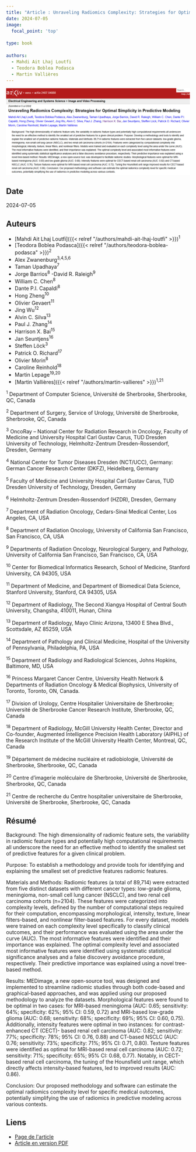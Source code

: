 ```yaml
---
title: "Article : Unraveling Radiomics Complexity: Strategies for Optimal Simplicity in Predictive Modeling"
date: 2024-07-05
image:
  focal_point: 'top'

type: book

authors:
  - Mahdi Ait Lhaj Loutfi
  - Teodora Boblea Podasca
  - Martin Vallières
---
```


![arXiv](featured.png)

## Date

2024-07-05

## Auteurs

  - [Mahdi Ait Lhaj Loutfi]({{< relref "/authors/mahdi-ait-lhaj-loutfi" >}})<sup>1</sup>
  - [Teodora Boblea Podasca]({{< relref "/authors/teodora-boblea-podasca" >}})<sup>2</sup>
  - Alex Zwanenburg<sup>3,4,5,6</sup>
  - Taman Upadhaya<sup>7</sup>
  - Jorge Barrios<sup>8</sup>
  -David R. Raleigh<sup>9</sup>
  - William C. Chen<sup>8</sup>
  - Dante P.I. Capaldi<sup>8</sup>
  - Hong Zheng<sup>10</sup>
  - Olivier Gevaert<sup>11</sup>
  - Jing Wu<sup>12</sup>
  - Alvin C. Silva<sup>13</sup>
  - Paul J. Zhang<sup>14</sup>
  - Harrison X. Bai<sup>15</sup>
  - Jan Seuntjens<sup>16</sup>
  - Steffen Löck<sup>3</sup>
  - Patrick O. Richard<sup>17</sup>
  - Olivier Morin<sup>8</sup>
  - Caroline Reinhold<sup>18</sup>
  - Martin Lepage<sup>19,20</sup>
  - [Martin Vallières]({{< relref "/authors/martin-vallieres" >}})<sup>1,21</sup>


<sup>1</sup> Department of Computer Science, Université de Sherbrooke, Sherbrooke, QC, Canada

<sup>2</sup> Department of Surgery, Service of Urology, Université de Sherbrooke, Sherbrooke, QC, Canada

<sup>3</sup> OncoRay – National Center for Radiation Research in Oncology, Faculty of Medicine and University Hospital Carl Gustav Carus, TUD Dresden University of Technology, Helmholtz-Zentrum Dresden-Rossendorf, Dresden, Germany

<sup>4</sup> National Center for Tumor Diseases Dresden (NCT/UCC), Germany: German Cancer Research Center (DKFZ), Heidelberg, Germany

<sup>5</sup> Faculty of Medicine and University Hospital Carl Gustav Carus, TUD Dresden University of Technology, Dresden, Germany

<sup>6</sup> Helmholtz-Zentrum Dresden-Rossendorf (HZDR), Dresden, Germany

<sup>7</sup> Department of Radiation Oncology, Cedars-Sinai Medical Center, Los Angeles, CA, USA

<sup>8</sup> Department of Radiation Oncology, University of California San Francisco, San Francisco, CA, USA

<sup>9</sup> Departments of Radiation Oncology, Neurological Surgery, and Pathology, University of California San Francisco, San Francisco, CA, USA

<sup>10</sup> Center for Biomedical Informatics Research, School of Medicine, Stanford University, CA 94305, USA

<sup>11</sup> Department of Medicine, and Department of Biomedical Data Science, Stanford University, Stanford, CA 94305, USA

<sup>12</sup> Department of Radiology, The Second Xiangya Hospital of Central South University, Changsha, 410011, Hunan, China

<sup>13</sup> Department of Radiology, Mayo Clinic Arizona, 13400 E Shea Blvd., Scottsdale, AZ 85259, USA

<sup>14</sup> Department of Pathology and Clinical Medicine, Hospital of the University of Pennsylvania, Philadelphia, PA, USA

<sup>15</sup> Department of Radiology and Radiological Sciences, Johns Hopkins, Baltimore, MD, USA

<sup>16</sup> Princess Margaret Cancer Centre, University Health Network & Departments of Radiation Oncology & Medical Biophysics, University of Toronto, Toronto, ON, Canada.

<sup>17</sup> Division of Urology, Centre Hospitalier Universitaire de Sherbrooke; Université de Sherbrooke Cancer Research Institute, Sherbrooke, QC, Canada

<sup>18</sup> Department of Radiology, McGill University Health Center, Director and Co-founder, Augmented Intelligence Precision Health Laboratory (AIPHL) of the Research Institute of the McGill University Health Center, Montreal, QC, Canada

<sup>19</sup> Département de médecine nucléaire et radiobiologie, Université de Sherbrooke, Sherbrooke, QC, Canada

<sup>20</sup> Centre d’imagerie moléculaire de Sherbrooke, Université de Sherbrooke, Sherbrooke, QC, Canada

<sup>21</sup> Centre de recherche du Centre hospitalier universitaire de Sherbrooke, Université de Sherbrooke, Sherbrooke, QC, Canada

## Résumé

  Background: The high dimensionality of radiomic feature sets, the variability in radiomic feature types and potentially high computational requirements all underscore the need for an effective method to identify the smallest set of predictive features for a given clinical problem. 
  
  Purpose: To establish a methodology and provide tools for identifying and explaining the smallest set of predictive features radiomic features. 
  
  Materials and Methods: Radiomic features (a total of 89,714) were extracted from five distinct datasets with different cancer types: low-grade glioma, meningioma, non-small cell lung cancer (NSCLC), and two renal cell carcinoma cohorts (n=2104). These features were categorized into complexity levels, defined by the number of computational steps required for their computation, encompassing morphological, intensity, texture, linear filters-based, and nonlinear filter-based features. For every dataset, models were trained on each complexity level specifically to classify clinical outcomes, and their performance was evaluated using the area under the curve (AUC). The most informative features were identified and their importance was explained. The optimal complexity level and associated most informative features were identified using systematic statistical significance analyses and a false discovery avoidance procedure, respectively. Their predictive importance was explained using a novel tree-based method. 
  
  Results: MEDimage, a new open-source tool, was designed and implemented to streamline radiomic studies through both code-based and graphical-based approaches, and was applied using our proposed methodology to analyze the datasets. Morphological features were found to be optimal in two cases: for MRI-based meningioma (AUC: 0.65; sensitivity: 64%; specificity: 62%; 95% CI: 0.59, 0.72) and MRI-based low-grade glioma (AUC: 0.68; sensitivity: 68%; specificity: 69%; 95% CI: 0.60, 0.75). Additionally, intensity features were optimal in two instances: for contrast-enhanced CT (CECT)- based renal cell carcinoma (AUC: 0.82; sensitivity: 77%; specificity: 78%; 95% CI: 0.76, 0.88) and CT-based NSCLC (AUC: 0.76; sensitivity: 73%; specificity: 71%; 95% CI: 0.71, 0.80). Texture features were identified as optimal for MRI-based renal cell carcinoma (AUC: 0.72; sensitivity: 71%; specificity: 65%; 95% CI: 0.68, 0.77). Notably, in CECT-based renal cell carcinoma, the tuning of the Hounsfield unit range, which directly affects intensity-based features, led to improved results (AUC: 0.86). 
  
  Conclusion: Our proposed methodology and software can estimate the optimal radiomics complexity level for specific medical outcomes, potentially simplifying the use of radiomics in predictive modeling across various contexts.


## Liens

  - [Page de l'article](https://arxiv.org/abs/2407.04888)
  - [Article en version PDF](https://arxiv.org/pdf/2407.04888)
